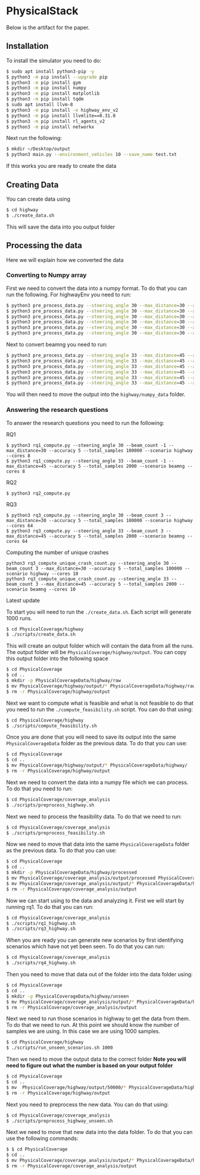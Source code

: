 # PhysicalStack

Below is the artifact for the paper.

## Installation

To install the simulator you need to do:

```bash
$ sudo apt install python3-pip -y
$ python3 -m pip install --upgrade pip
$ python3 -m pip install gym
$ python3 -m pip install numpy
$ python3 -m pip install matplotlib
$ python3 -m pip install tqdm
$ sudo apt install llvm-8
$ python3 -m pip install -e highway_env_v2
$ python3 -m pip install llvmlite==0.31.0
$ python3 -m pip install rl_agents_v2
$ python3 -m pip install networkx
```

Next run the following:
```bash
$ mkdir ~/Desktop/output
$ python3 main.py --environment_vehicles 10 --save_name test.txt
```

If this works you are ready to create the data

## Creating Data

You can create data using

```bash
$ cd highway
$ ./create_data.sh
```

This will save the data into you output folder

## Processing the data

Here we will explain how we converted the data

### Converting to Numpy array

First we need to convert the data into a numpy format. To do that you can run the following. For highwayEnv you need to run:
```bash
$ python3 pre_process_data.py --steering_angle 30 --max_distance=30 --accuracy 5 --total_samples 100000 --scenario highway --beam_count 1
$ python3 pre_process_data.py --steering_angle 30 --max_distance=30 --accuracy 5 --total_samples 100000 --scenario highway --beam_count 2
$ python3 pre_process_data.py --steering_angle 30 --max_distance=30 --accuracy 5 --total_samples 100000 --scenario highway --beam_count 3
$ python3 pre_process_data.py --steering_angle 30 --max_distance=30 --accuracy 5 --total_samples 100000 --scenario highway --beam_count 4
$ python3 pre_process_data.py --steering_angle 30 --max_distance=30 --accuracy 5 --total_samples 100000 --scenario highway --beam_count 5
$ python3 pre_process_data.py --steering_angle 30 --max_distance=30 --accuracy 5 --total_samples 100000 --scenario highway --beam_count 10
```

Next to convert beamng you need to run:
```bash
$ python3 pre_process_data.py --steering_angle 33 --max_distance=45 --accuracy 5 --total_samples -1 --scenario beamng --beam_count 1
$ python3 pre_process_data.py --steering_angle 33 --max_distance=45 --accuracy 5 --total_samples -1 --scenario beamng --beam_count 2
$ python3 pre_process_data.py --steering_angle 33 --max_distance=45 --accuracy 5 --total_samples -1 --scenario beamng --beam_count 3
$ python3 pre_process_data.py --steering_angle 33 --max_distance=45 --accuracy 5 --total_samples -1 --scenario beamng --beam_count 4
$ python3 pre_process_data.py --steering_angle 33 --max_distance=45 --accuracy 5 --total_samples -1 --scenario beamng --beam_count 5
$ python3 pre_process_data.py --steering_angle 33 --max_distance=45 --accuracy 5 --total_samples -1 --scenario beamng --beam_count 10
```

You will then need to move the output into the `highway/numpy_data` folder.

### Answering the research questions

To answer the research questions you need to run the following:

RQ1
```
$ python3 rq1_compute.py --steering_angle 30 --beam_count -1 --max_distance=30 --accuracy 5 --total_samples 100000 --scenario highway --cores 8
$ python3 rq1_compute.py --steering_angle 33 --beam_count -1 --max_distance=45 --accuracy 5 --total_samples 2000 --scenario beamng --cores 8 
```

RQ2
```
$ python3 rq2_compute.py
```

RQ3
```
$ python3 rq3_compute.py --steering_angle 30 --beam_count 3 --max_distance=30 --accuracy 5 --total_samples 100000 --scenario highway --cores 64
$ python3 rq3_compute.py --steering_angle 33 --beam_count 3 --max_distance=45 --accuracy 5 --total_samples 2000 --scenario beamng --cores 64
```

Computing the number of unique crashes
```
python3 rq3_compute_unique_crash_count.py --steering_angle 30 --beam_count 3 --max_distance=30 --accuracy 5 --total_samples 100000 --scenario highway --cores 10
python3 rq3_compute_unique_crash_count.py --steering_angle 33 --beam_count 3 --max_distance=45 --accuracy 5 --total_samples 2000 --scenario beamng --cores 10
```


Latest update

To start you will need to run the `./create_data.sh`. Each script will generate 1000 runs.
```bash
$ cd PhysicalCoverage/highway
$ ./scripts/create_data.sh
```

This will create an output folder which will contain the data from all the runs. The output folder will be `PhysicalCoverage/highway/output`. You can copy this output folder into the following space
```bash
$ cd PhysicalCoverage
$ cd ..
$ mkdir -p PhysicalCoverageData/highway/raw
$ mv PhysicalCoverage/highway/output/* PhysicalCoverageData/highway/raw
$ rm -r PhysicalCoverage/highway/output
```

Next we want to compute what is feasible and what is not feasible to do that you need to run the `./compute_feasibility.sh` script. You can do that using:
```bash
$ cd PhysicalCoverage/highway
$ ./scripts/compute_feasibility.sh
```

Once you are done that you will need to save its output into the same `PhysicalCoverageData` folder as the previous data. To do that you can use:
```bash
$ cd PhysicalCoverage
$ cd ..
$ mv PhysicalCoverage/highway/output/* PhysicalCoverageData/highway/
$ rm -r PhysicalCoverage/highway/output
```

Next we need to convert the data into a numpy file which we can process. To do that you need to run:
```bash
$ cd PhysicalCoverage/coverage_analysis
$ ./scripts/preprocess_highway.sh
```

Next we need to process the feasibility data. To do that we need to run:
```bash
$ cd PhysicalCoverage/coverage_analysis
$ ./scripts/preprocess_feasibility.sh
```

Now we need to move that data into the same `PhysicalCoverageData` folder as the previous data. To do that you can use:
```bash
$ cd PhysicalCoverage
$ cd ..
$ mkdir -p PhysicalCoverageData/highway/processed
$ mv PhysicalCoverage/coverage_analysis/output/processed PhysicalCoverageData/highway/feasibility
$ mv PhysicalCoverage/coverage_analysis/output/* PhysicalCoverageData/highway/processed
$ rm -r PhysicalCoverage/coverage_analysis/output
```

Now we can start using to the data and analyzing it. First we will start by running rq1. To do that you can run:
```bash
$ cd PhysicalCoverage/coverage_analysis
$ ./scripts/rq1_highway.sh
$ ./scripts/rq3_highway.sh
```

When you are ready you can generate new scenarios by first identifying scenarios which have not yet been seen. To do that you can run:
```bash
$ cd PhysicalCoverage/coverage_analysis
$ ./scripts/rq4_highway.sh
```

Then you need to move that data out of the folder into the data folder using:
```bash
$ cd PhysicalCoverage
$ cd ..
$ mkdir -p PhysicalCoverageData/highway/unseen
$ mv PhysicalCoverage/coverage_analysis/output/* PhysicalCoverageData/highway/unseen
$ rm -r PhysicalCoverage/coverage_analysis/output
```

Next we need to run those scenarios in highway to get the data from them. To do that we need to run. At this point we should know the number of samples we are using. In this case we are using 1000 samples.
```bash
$ cd PhysicalCoverage/highway
$ ./scripts/run_unseen_scenarios.sh 1000
```

Then we need to move the output data to the correct folder **Note you will need to figure out what the number is based on your output folder**
```bash
$ cd PhysicalCoverage
$ cd ..
$ mv  PhysicalCoverage/highway/output/50000/* PhysicalCoverageData/highway/unseen/50000/
$ rm -r PhysicalCoverage/highway/output
```

Next you need to preprocess the new data. You can do that using:
```bash
$ cd PhysicalCoverage/coverage_analysis
$ ./scripts/preprocess_highway_unseen.sh
```

Next we need to move that new data into the data folder. To do that you can use the following commands:
```bash
$ $ cd PhysicalCoverage
$ cd ..
$ mv PhysicalCoverage/coverage_analysis/output/* PhysicalCoverageData/highway/unseen/50000/processed
$ rm -r PhysicalCoverage/coverage_analysis/output
```